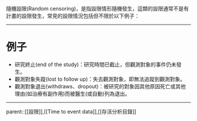 隨機設限(Random censoring)，是指設限情形隨機發生，這類的設限通常不是有計畫的設限發生，常見的設限情況包括但不限於以下例子：
- - -
# 例子
- 研究終止(end of the study)：研究時間已截止，但觀測對象的事件仍未發生。
- 觀測對象失蹤(lost to follow up)：失去觀測對象，即無法追蹤到觀測對象。
- 觀測對象退出(withdraws、dropout)：被研究的對象因其他原因死亡或其他理由(如治療有副作用)而被醫生(或自動)列為退出。
- - -
parent::[[設限]],[[Time to event data]],[[存活分析目錄]]